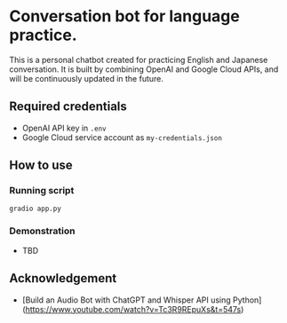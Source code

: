 # Conversation bot for language practice.

This is a personal chatbot created for practicing English and Japanese conversation. It is built by combining OpenAI and Google Cloud APIs, and will be continuously updated in the future.

## Required credentials
* OpenAI API key in `.env`
* Google Cloud service account as `my-credentials.json`

## How to use

### Running script
```
gradio app.py 
```

### Demonstration
* TBD


## Acknowledgement
* [Build an Audio Bot with ChatGPT and Whisper API using Python]
(https://www.youtube.com/watch?v=Tc3R9REpuXs&t=547s)

